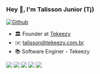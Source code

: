 ### Hey 👋, I'm Talisson Junior (Tj)

[![Github](https://img.shields.io/github/followers/TalissonJunior?label=Follow&style=social)](https://github.com/TalissonJunior)

- 🏛️ Founder at [Tekeezy](https://www.linkedin.com/company/tekeezy/)
- ✉️ talisson@tekeezy.com.br
- 📚 Software Enginer - Tekeezy

![](https://github-profile-summary-cards.vercel.app/api/cards/profile-details?username=TalissonJunior&theme=github)
![](https://github-profile-summary-cards.vercel.app/api/cards/repos-per-language?username=TalissonJunior&theme=github)
![](https://github-profile-summary-cards.vercel.app/api/cards/most-commit-language?username=TalissonJunior&theme=github)
![](https://github-profile-summary-cards.vercel.app/api/cards/stats?username=TalissonJunior&theme=github)
![](https://github-profile-summary-cards.vercel.app/api/cards/productive-time?username=TalissonJunior&theme=github)

<!--
**TalissonJunior/TalissonJunior** is a ✨ _special_ ✨ repository because its `README.md` (this file) appears on your GitHub profile.

Here are some ideas to get you started:

- 🔭 I’m currently working on ...
- 🌱 I’m currently learning ...
- 👯 I’m looking to collaborate on ...
- 🤔 I’m looking for help with ...
- 💬 Ask me about ...
- 📫 How to reach me: ...
- 😄 Pronouns: ...
- ⚡ Fun fact: ...
-->
